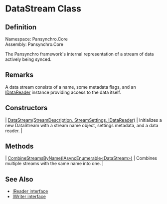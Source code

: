 # DataStream Class

## Definition

Namespace: Pansynchro.Core<BR>
Assembly: Pansynchro.Core

The Pansynchro framework's internal representation of a stream of data actively being synced.

## Remarks

A data stream consists of a name, some metadata flags, and an [IDataReader](https://docs.microsoft.com/en-us/dotnet/api/system.data.idatareader?view=net-6.0) instance providing access to the data itself.

## Constructors

| [DataStream(StreamDescription, StreamSettings, IDataReader)](Pansynchro.Core.DataStream.ctor.html) | Initializes a new DataStream with a stream name object, settings metadata, and a data reader. |

## Methods

| [CombineStreamsByName(IAsyncEnumerable&lt;DataStream&gt;)](Pansynchro.Core.DataStream.CombineStreamsByName.html) | Combines multiple streams with the same name into one. |

## See Also

* [IReader interface](Pansynchro.Core.IReader.html)
* [IWriter interface](Pansynchro.Core.IWriter.html)

